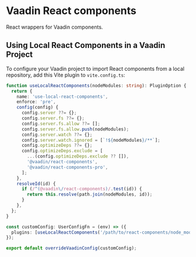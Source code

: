 # Vaadin React components

React wrappers for Vaadin components.

## Using Local React Components in a Vaadin Project

To configure your Vaadin project to import React components from a local repository, add this Vite plugin to `vite.config.ts`:

```ts
function useLocalReactComponents(nodeModules: string): PluginOption {
  return {
    name: 'use-local-react-components',
    enforce: 'pre',
    config(config) {
      config.server ??= {};
      config.server.fs ??= {};
      config.server.fs.allow ??= [];
      config.server.fs.allow.push(nodeModules);
      config.server.watch ??= {};
      config.server.watch.ignored = [`!${nodeModules}/**`];
      config.optimizeDeps ??= {};
      config.optimizeDeps.exclude = [
        ...(config.optimizeDeps.exclude ?? []),
        '@vaadin/react-components',
        '@vaadin/react-components-pro',
      ];
    },
    resolveId(id) {
      if (/^(@vaadin\/react-components)/.test(id)) {
        return this.resolve(path.join(nodeModules, id));
      }
    },
  };
}

const customConfig: UserConfigFn = (env) => ({
  plugins: [useLocalReactComponents('/path/to/react-components/node_modules')],
});

export default overrideVaadinConfig(customConfig);
```
